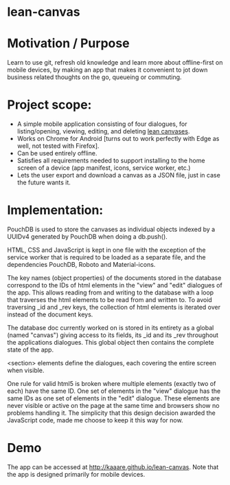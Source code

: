 # lean-canvas

Motivation / Purpose
====================
Learn to use git, refresh old knowledge and learn more about offline-first on mobile devices, by making an app that makes it convenient to jot down business related thoughts on the go, queueing or commuting.

Project scope:
==============
* A simple mobile application consisting of four dialogues, for listing/opening, viewing, editing, and deleting [lean canvases](http://ask.leanstack.com/business-model-design-fundamentals/concepts-and-definitions/what-is-a-lean-canvas).
* Works on Chrome for Android [turns out to work perfectly with Edge as well, not tested with Firefox].
* Can be used entirely offline.
* Satisfies all requirements needed to support installing to the home screen of a device (app manifest, icons, service worker, etc.)
* Lets the user export and download a canvas as a JSON file, just in case the future wants it.


Implementation:
===============
PouchDB is used to store the canvases as individual objects indexed by a UUIDv4 generated by PouchDB when doing a db.push().

HTML, CSS and JavaScript is kept in one file with the exception of the service worker that is required to be loaded as a separate file, and the dependencies PouchDB, Roboto and Material-icons.

The key names (object properties) of the documents stored in the database correspond to the IDs of html elements in the "view" and "edit" dialogues of the app. This allows reading from and writing to the database with a loop that traverses the html elements to be read from and written to. To avoid traversing \_id and \_rev keys, the collection of html elements is iterated over instead of the document keys.

The database doc currently worked on is stored in its entirety as a global (named "canvas") giving access to its fields, its \_id and its \_rev throughout the applications dialogues. This global object then contains the complete state of the app.

\<section\> elements define the dialogues, each covering the entire screen when visible.

One rule for valid html5 is broken where multiple elements (exactly two of each) have the same ID. One set of elements in the "view" dialogue has the same IDs as one set of elements in the "edit" dialogue. These elements are never visible or active on the page at the same time and browsers show no problems handling it. The simplicity that this design decision awarded the JavaScript code, made me choose to keep it this way for now.

Demo
====
The app can be accessed at http://kaaare.github.io/lean-canvas. Note that the app is designed primarily for mobile devices.
